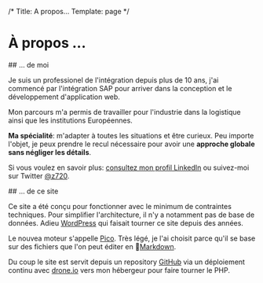 /*
 Title: A propos...
 Template: page
*/


# À propos ...
## … de moi

Je suis un professionel de l'intégration depuis plus de 10 ans, j'ai commencé par l'intégration SAP pour arriver dans la conception et le développement d'application web. 

Mon parcours m'a permis de travailler pour l'industrie dans la logistique ainsi que les institutions Européennes. 

**Ma spécialité**: m'adapter à toutes les situations et être curieux. Peu importe l'objet, je peux prendre le recul nécessaire pour avoir une **approche globale sans négliger les détails**.

Si vous voulez en savoir plus: [consultez mon profil LinkedIn](http://lu.linkedin.com/in/seberard) ou suivez-moi sur Twitter [@z720](http://twitter/z720).


## … de ce site

Ce site a été conçu pour fonctionner avec le minimum de contraintes techniques. Pour simplifier l'architecture, il n'y a notamment pas de base de données. Adieu [WordPress](http://wordpress-fr.net) qui faisait tourner ce site depuis des années. 

Le nouvea moteur s'appelle [Pico](http://pico.dev7studios.com/). Très légé, je l'ai choisit parce qu'il se base sur des fichiers que l'on peut éditer en [Markdown](http://fr.wikipedia.org/wiki/Markdown).

Du coup le site est servit depuis un repository [GitHub](http://github.com/z720/z720.net) via un déploiement continu avec [drone.io](https://drone.io/) vers mon hébergeur pour faire tourner le PHP.